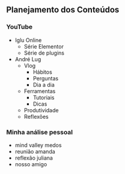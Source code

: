 ## Planejamento dos Conteúdos

### YouTube

- Iglu Online
	- Série Elementor
	- Série de plugins
- André Lug
	- Vlog
		- Hábitos
		- Perguntas
		- Dia a dia
	- Ferramentas
		- Tutoriais
		- Dicas
	- Produtividade
	- Reflexões  



### Minha análise pessoal
- mind valley medos
- reunião amanda
- reflexão juliana
- nosso amigo